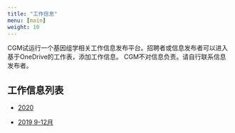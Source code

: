 ```yaml
---
title: "工作信息"
menu: [main]
weight: 10
---
```


CGM试运行一个基因组学相关工作信息发布平台。招聘者或信息发布者可以进入基于OneDrive的工作表，添加工作信息。
CGM不对信息负责。请自行联系信息发布者。


## 工作信息列表
- [2020](https://docs.qq.com/sheet/DY0VDdlRlc2dzV1Rt?c=A2A0A0)

- [2019 9-12月](https://1drv.ms/x/s!ApL8ekkjd7QEf2oDvj8g_Os3m9s)
